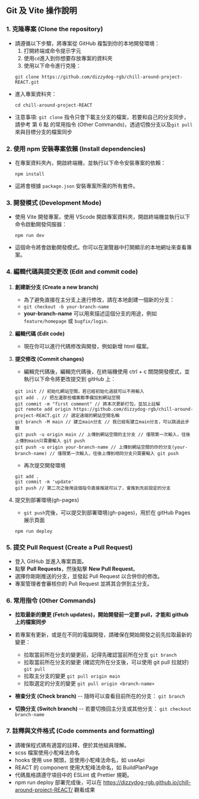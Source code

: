 ## Git 及 Vite 操作說明

### 1\. 克隆專案 (Clone the repository)

- 請遵循以下步驟，將專案從 GitHub 複製到你的本地開發環境：
  1. 打開終端或命令提示字元
  2. 使用`cd`進入到你想要存放專案的資料夾
  3. 使用以下命令進行克隆：
  ```
  git clone https://github.com/dizzydog-rgb/chill-around-project-REACT.git
  ```
- 進入專案資料夾：
  ```
  cd chill-around-project-REACT
  ```
- 注意事項: `git clone` 指令只會下載主分支的檔案，若要和自己的分支同步，請參考 第 6 點 的常用指令 (Other Commands)，透過切換分支以及`git pull`來與目標分支的檔案同步

### 2\. 使用 npm 安裝專案依賴 (Install dependencies)

- 在專案資料夾內，開啟終端機，並執行以下命令安裝專案的依賴：
  ```
  npm install
  ```
- 這將會根據 `package.json` 安裝專案所需的所有套件。

### 3\. 開發模式 (Development Mode)

- 使用 Vite 開發專案，使用 VScode 開啟專案資料夾，開啟終端機並執行以下命令啟動開發伺服器：
  ```
  npm run dev
  ```
- 這個命令將會啟動開發模式。你可以在瀏覽器中打開顯示的本地網址來查看專案。

### 4\. 編輯代碼與提交更改 (Edit and commit code)

####

1. **創建新分支 (Create a new branch)**

   - 為了避免直接在主分支上進行修改，請在本地創建一個新的分支：
   - `git checkout -b your-branch-name`
   - **your-branch-name** 可以用來描述這個分支的用途，例如 `feature/homepage` 或 `bugfix/login`.

2. **編輯代碼 (Edit code)**

   - 現在你可以進行代碼修改與開發，例如新增 html 檔案。

3. **提交修改 (Commit changes)**

   - 編輯完代碼後，編輯完代碼後，在終端機使用 ctrl + c 關閉開發模式，並執行以下命令將更改提交到 gitHub 上：

   ```
   git init // 初始化網站空間，若已經初始化過就可以不用輸入
   git add . // 把左邊那些檔案都準備加到網站空間
   git commit -m "first comment" // 將本次更新打包，並加上註解
   git remote add origin https://github.com/dizzydog-rgb/chill-around-project-REACT.git // 選定遠端的網站空間名稱
   git branch -M main // 建立main分支 // 我已經有建立main分支，可以跳過此步驟
   git push -u origin main // 上傳到網站空間的主分支 // 僅限第一次輸入，往後上傳到main只需要輸入 git push
   git push -u origin your-branch-name // 上傳到網站空間的你的分支(your-branch-name) // 僅限第一次輸入，往後上傳到相同分支只需要輸入 git push
   ```

   - 再次提交開發環境

   ```
   git add .
   git commit -m 'update'
   git push // 第二次之後用這個指令直接推就可以了，會推到先前設定的分支
   ```

4. 提交到部署環境(gh-pages)
   - `git push`完後，可以提交到部署環境(gh-pages)，用於在 gitHub Pages 展示頁面
   ```
   npm run deploy
   ```

### 5\. 提交 Pull Request (Create a Pull Request)

- 登入 GitHub 並進入專案頁面。
- 點擊 **Pull Requests**，然後點擊 **New Pull Request**。
- 選擇你剛剛推送的分支，並發起 Pull Request 以合併你的修改。
- 專案管理者會審核你的 Pull Request 並將其合併到主分支。

### 6\. 常用指令 (Other Commands)

- **拉取最新的變更 (Fetch updates)，開始開發前一定要 pull，才能和 github 上的檔案同步**
- 若專案有更新，或是在不同的電腦開發，請確保在開始開發之前先拉取最新的變更：

  - 拉取當前所在分支的變更前，記得先確認當前所在分支
    `git branch
`
  - 拉取當前所在分支的變更 (確認完所在分支後，可以使用 git pull 拉就好)
    `git pull`
  - 拉取主分支的變更
    `git pull origin main`
  - 拉取選定的分支的變更
    `git pull origin <branch-name>`

- **檢查分支 (Check branch)**
  -- 隨時可以查看目前所在的分支：
  `git branch
`

- **切換分支 (Switch branch)**
  -- 若要切換回主分支或其他分支：
  `git checkout branch-name
`

### 7\. 註釋與文件格式 (Code comments and formatting)

- 請確保程式碼有適當的註釋，便於其他組員理解。
- scss 檔案使用小駝峰法命名
- hooks 使用 use 開頭，並使用小駝峰法命名，如 useApi
- REACT 的 component 使用大駝峰法命名，如 BuildPlanPage
- 代碼風格請遵守項目中的 ESLint 或 Prettier 規範。
- npm run deploy 部署完成後，可以在 https://dizzydog-rgb.github.io/chill-around-project-REACT/ 觀看成果
